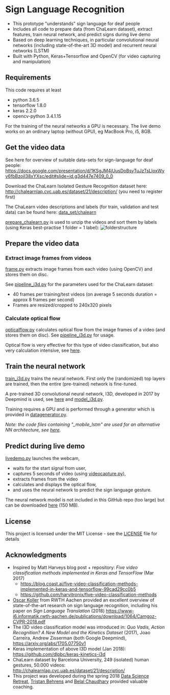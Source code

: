 # Sign Language Recognition

* This prototype "understands" sign language for deaf people
* Includes all code to prepare data (from ChaLearn dataset), extract features, train neural network, and predict signs during live demo
* Based on deep learning techniques, in particular convolutional neural networks (including state-of-the-art 3D model) and recurrent neural networks (LSTM)
* Built with Python, Keras+Tensorflow and OpenCV (for video capturing and manipulation) 

## Requirements

This code requires at least
* python 3.6.5
* tensorflow 1.8.0
* keras 2.2.0
* opencv-python 3.4.1.15

For the training of the neural networks a GPU is necessary. The live demo works on an ordinary laptop (without GPU), eg MacBook Pro, i5, 8GB.
  
## Get the video data

See here for overview of suitable data-sets for sign-language for deaf people: https://docs.google.com/presentation/d/1KSgJM4jUusDoBsyTuJzTsLIoxWyv6fbBzojI38xYXsc/edit#slide=id.g3d447e7409_0_0

Download the ChaLearn Isolated Gesture Recognition dataset here: http://chalearnlap.cvc.uab.es/dataset/21/description/ (you need to register first)

The ChaLearn video descriptions and labels (for train, validation and test data) can be found here: [data_set/chalearn](https://github.com/FrederikSchorr/sign-language/tree/master/data-set/chalearn/_download)

[prepare_chalearn.py](prepare_chalearn.py) is used to unzip the videos and sort them by labels (using Keras best-practise 1 folder = 1 label): ![folderstructure](https://github.com/FrederikSchorr/sign-language/blob/master/image/readme_folderstructure.jpg)


## Prepare the video data 

### Extract image frames from videos
[frame.py](frame.py) extracts image frames from each video (using OpenCV) and stores them on disc.

See [pipeline_i3d.py](pipeline_i3d.py) for the parameters used for the ChaLearn dataset:
* 40 frames per training/test videos (on average 5 seconds duration = approx 8 frames per second)
* Frames are resized/cropped to 240x320 pixels

### Calculate optical flow
[opticalflow.py](opticalflow.py) calculates optical flow from the image frames of a video (and stores them on disc). See [pipeline_i3d.py](pipeline_i3d.py) for usage.

Optical flow is very effective for this type of video classification, but also very calculation intensive, see [here](https://docs.google.com/presentation/d/1KSgJM4jUusDoBsyTuJzTsLIoxWyv6fbBzojI38xYXsc/edit#slide=id.g3d3364860a_0_122).


## Train the neural network
[train_i3d.py](train_i3d.py) trains the neural network. First only the (randomized) top layers are trained, then the entire (pre-trained) network is fine-tuned.

A pre-trained 3D convolutional neural network, I3D, developed in 2017 by Deepmind is used, see [here](https://docs.google.com/presentation/d/1KSgJM4jUusDoBsyTuJzTsLIoxWyv6fbBzojI38xYXsc/edit#slide=id.g3d3364860a_0_169) and [model_i3d.py](model_i3d.py). 

Training requires a GPU and is performed through a generator which is provided in [datagenerator.py](datagenerator.py).

*Note: the code files containing "_mobile_lstm" are used for an alternative NN architecture, see [here](https://docs.google.com/presentation/d/1KSgJM4jUusDoBsyTuJzTsLIoxWyv6fbBzojI38xYXsc/edit#slide=id.g3d3364860a_0_27).*


## Predict during live demo

[livedemo.py](livedemo.py) launches the webcam, 
* waits for the start signal from user,
* captures 5 seconds of video (using [videocapture.py](videocapture.py)),
* extracts frames from the video
* calculates and displays the optical flow,
* and uses the neural network to predict the sign language gesture.

The neural network model is not included in this GitHub repo (too large) but can be downloaded [here](https://drive.google.com/open?id=165fKeQY1AhbMUVnV8MyQrMnNWbO7d3fg) (150 MB).

## License

This project is licensed under the MIT License - see the [LICENSE](LICENSE) file for details


## Acknowledgments

* Inspired by Matt Harveys blog post + repository: *Five video classification methods implemented in Keras and TensorFlow* (Mar 2017)
    * https://blog.coast.ai/five-video-classification-methods-implemented-in-keras-and-tensorflow-99cad29cc0b5
    * https://github.com/harvitronix/five-video-classification-methods
* [Oscar Koller](https://www-i6.informatik.rwth-aachen.de/~koller/) from RWTH Aachen provided an excellent overview of state-of-the-art research on sign language recognition, including his paper on *Sign Language Translation* (2018) https://www-i6.informatik.rwth-aachen.de/publications/download/1064/Camgoz-CVPR-2018.pdf
* The I3D video classification model was introduced in: *Quo Vadis, Action Recognition? A New Model and the Kinetics Dataset* (2017), Joao Carreira, Andrew Zisserman (both Google Deepmind), https://arxiv.org/abs/1705.07750v1
* Keras implementation of above I3D model (Jan 2018): https://github.com/dlpbc/keras-kinetics-i3d
* ChaLearn dataset by Barcelona University, 249 (isolated) human gestures, 50.000 videos:
http://chalearnlap.cvc.uab.es/dataset/21/description/
* This project was developed during the spring 2018 [Data Science Retreat](https://www.datascienceretreat.com/), [Tristan Behrens](http://ai-guru.de/) and [Belal Chaudhary](https://github.com/BelalC) provided valuable coaching.
